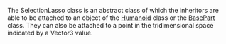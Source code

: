 The SelectionLasso class is an abstract class of which the inheritors are able
to be attached to an object of the [Humanoid](https://create.roblox.com/docs/reference/engine/classes/Humanoid) class or the [BasePart](https://create.roblox.com/docs/reference/engine/classes/BasePart) class.
They can also be attached to a point in the tridimensional space indicated by
a Vector3 value.